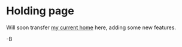
Holding page
============

Will soon transfer [my current home](http://bf-website.appspot.com) here, adding some new features.

-B

